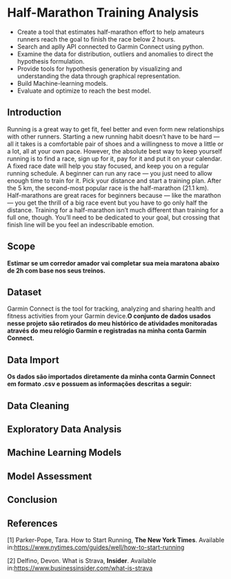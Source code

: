 # Half-Marathon Training Analysis
* Create a tool that estimates half-marathon effort to help amateurs runners reach the goal to finish the race below 2 hours.
* Search and aplly API connected to Garmin Connect using python.
* Examine the data for distribution, outliers and anomalies to direct the hypothesis formulation.
* Provide tools for hypothesis generation by visualizing and understanding the data through graphical representation.
* Build Machine-learning models.
* Evaluate and optimize to reach the best model. 

## Introduction
Running is a great way to get fit, feel better and even form new relationships with other runners. Starting a new running habit doesn’t have to be hard — all it takes is a comfortable pair of shoes and a willingness to move a little or a lot, all at your own pace. However, the absolute best way to keep yourself running is to find a race, sign up for it, pay for it and put it on your calendar. A fixed race date will help you stay focused, and keep you on a regular running schedule. A beginner can run any race — you just need to allow enough time to train for it. Pick your distance and start a training plan. After the 5 km, the second-most popular race is the half-marathon (21.1 km). Half-marathons are great races for beginners because — like the marathon — you get the thrill of a big race event but you have to go only half the distance. Training for a half-marathon isn’t much different than training for a full one, though. You’ll need to be dedicated to your goal, but crossing that finish line will be you feel an indescribable emotion.

## Scope
**Estimar se um corredor amador vai completar sua meia maratona abaixo de 2h com base nos seus treinos.**

## Dataset
Garmin Connect is the tool for tracking, analyzing and sharing health and fitness activities from your Garmin device.**O conjunto de dados usados nesse projeto são retirados do meu histórico de atividades monitoradas através do meu relógio Garmin e registradas na minha conta Garmin Connect.**

## Data Import
**Os dados são importados diretamente da minha conta Garmin Connect em formato .csv e possuem as informações descritas a seguir:**

## Data Cleaning

## Exploratory Data Analysis

## Machine Learning Models

## Model Assessment 

## Conclusion

## References
[1] Parker-Pope, Tara. How to Start Running, **The New York Times**. Available in:https://www.nytimes.com/guides/well/how-to-start-running

[2] Delfino, Devon. What is Strava, **Insider**. Available in:https://www.businessinsider.com/what-is-strava
